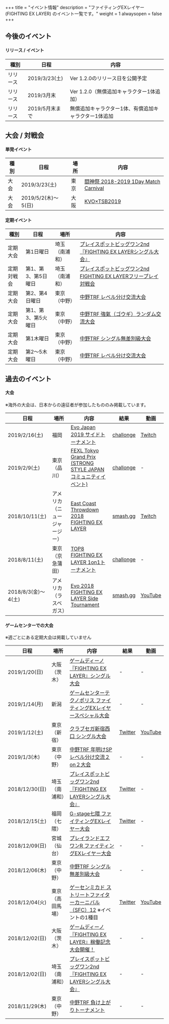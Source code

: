 +++
title = "イベント情報"
description = "ファイティングEXレイヤー (FIGHTING EX LAYER) のイベント一覧です。"
weight = 1
alwaysopen = false
+++

## 今後のイベント

#### リリース / イベント

|種別|日程|内容|
|----|----|----|
|リリース|2019/3/23(土)|Ver 1.2.0のリリース日を公開予定|
|リリース|2019/3月末|Ver 1.2.0（無償追加キャラクター1体追加）|
|リリース|2019/5月末まで|無償追加キャラクター1体、有償追加キャラクター1体追加|

## 大会 / 対戦会

#### 単発イベント

|種別|日程|場所|内容|
|----|----|----|----|
|大会|2019/3/23(土)|東京|[闘神祭 2018-2019 1Day Match Carnival](https://www.toushinsai.com/)|
|大会|2019/5/2(木)～5(日)|大阪|[KVO×TSB2019](https://twitter.com/KVOJAPAN/status/1078984198310875136)|

#### 定期イベント

|種別|日程|場所|内容|
|----|----|----|----|
|定期大会|第1日曜日|埼玉（南浦和）|[プレイスポットビッグワン2nd『FIGHTING EX LAYERシングル大会』](https://twitter.com/public_bigone/status/1066253301459509248)|
|定期対戦会|第1、第3、第5日曜日|埼玉（南浦和）|[プレイスポットビッグワン2nd FIGHTING EX LAYERフリープレイ対戦会](https://twitter.com/public_bigone/status/1066253301459509248)|
|定期大会|第2、第4日曜日|東京（中野）|[中野TRF レベル分け交流大会](http://trftrf.com/event.html#Sun)|
|定期大会|第1、第3、第5火曜日|東京（中野）|[中野TRF 強氣（ゴウギ）ランダム交流大会](http://trftrf.com/event.html#Tues)|
|定期大会|第1木曜日|東京（中野）|[中野TRF シングル無差別級大会](http://trftrf.com/event.html#Thurs)|
|定期大会|第2～5木曜日|東京（中野）|[中野TRF レベル分け交流大会](http://trftrf.com/event.html#Thurs)|

## 過去のイベント

#### 大会

※海外の大会は、日本からの遠征者が参加したもののみ掲載しています。

|日程|場所|内容|結果|動画|
|----|----|----|----|----|
|2019/2/16(土)|福岡|[Evo Japan 2019 サイドトーナメント](https://fexl.connpass.com/event/116790/)|[challonge](https://challonge.com/fexl_evoj2019)|[Twitch](https://www.twitch.tv/videos/381421105)|
|2019/2/9(土)|東京（品川）|[FEXL Tokyo Grand Prix (STRONG STYLE JAPAN コミュニティイベント)](https://fexl.connpass.com/event/114752/)|[challonge](https://challonge.com/fexltokyogp1)|-|
|2018/10/11(土)|アメリカ（ニュージャージー）|[East Coast Throwdown 2018 FIGHTING EX LAYER](https://smash.gg/tournament/east-coast-throwdown-2018/events/fighting-ex-layer/overview)|[smash.gg](https://smash.gg/tournament/east-coast-throwdown-2018/events/fighting-ex-layer/brackets/389729)|[Twitch](https://www.twitch.tv/videos/325115446)|
|2018/8/11(土)|東京（京急蒲田）|[TOP8 FIGHTING EX LAYER 1on1トーナメント](http://shinobism.com/tokyo-offline-party-8-fighting-ex-layer)|[challonge](https://challonge.com/TOP8_FEXL_1on1)|-|
|2018/8/3(金)～4(土)|アメリカ（ラスベガス）|[Evo 2018 FIGHTING EX LAYER Side Tournament](https://smash.gg/tournament/evo-2018-fighting-ex-layer-side-tournament/details)|[smash.gg](https://smash.gg/tournament/evo-2018-fighting-ex-layer-side-tournament/events/fighting-ex-layer/brackets/336870)|[YouTube](https://www.youtube.com/watch?v=TUVmO02TFDA)|

#### ゲームセンターでの大会

※週ごとにある定期大会は掲載していません

|日程|場所|内容|結果|動画|
|----|----|----|----|----|
|2019/1/20(日)|大阪（茨木）|[ゲームディーノ 『FIGHTING EX LAYER』シングル大会](http://blog.livedoor.jp/game_dino/archives/54716938.html)|-|-|
|2019/1/14(月)|新潟|[ゲームセンターテクノポリス ファイティングEXレイヤースペシャル大会](https://twitter.com/GC_Tecnopolis/status/1084334036426711041)|-|-|
|2019/1/12(土)|東京（新宿）|[クラブセガ新宿西口 シングル大会](https://twitter.com/18goSFEX2plus/status/1082175967022346241)|[Twitter](https://twitter.com/BA_shinjuku/status/1084782529775718403)|[YouTube](https://www.youtube.com/watch?v=88Jk9hGw1Ew&feature=youtu.be&a=)|
|2019/1/3(木)|東京（中野）|[中野TRF 年明けSPレベル分け交流２on２大会](http://trftrf.com/event.html#0103)|-|-|
|2018/12/30(日)|埼玉（南浦和）|[プレイスポットビッグワン2nd『FIGHTING EX LAYERシングル大会』](https://twitter.com/public_bigone/status/1078508328202825728)|[Twitter](https://twitter.com/18goSFEX2plus/status/1079323340022530048)|-|
|2018/12/15(土)|福岡（七隈）|[G-stage七隈 ファイティングEXレイヤー大会](https://twitter.com/Gstage_Nanakuma/status/1065526587485868032)|[Twitter](https://twitter.com/Gstage_Nanakuma/status/1073834139479027712)|-|
|2018/12/09(日)|宮城（仙台）|[プレイランドエフワンR ファイティングEXレイヤー大会](https://twitter.com/PLAYLANDF1R/status/1070610099398295552)|-|-|
|2018/12/06(木)|東京（中野）|[中野TRF シングル無差別級大会](http://trftrf.com/event.html#Thurs)|-|-|
|2018/12/04(火)|東京（高田馬場）|[ゲーセンミカド ストリートファイターカーニバル（SFC）12](http://sp.ch.nicovideo.jp/mikadogame/blomaga/ar1699549) ※イベントの1種目|[Twitter](https://twitter.com/18goSFEX2plus/status/1069943609456095232)|[YouTube](https://www.youtube.com/watch?v=Q9mmirvJM1Y)|
|2018/12/02(日)|大阪（茨木）|[ゲームディーノ『FIGHTING EX LAYER』稼働記念大会開催！](http://blog.livedoor.jp/game_dino/archives/54472011.html)|-|-|
|2018/12/02(日)|埼玉（南浦和）|[プレイスポットビッグワン2nd『FIGHTING EX LAYERシングル大会』](https://twitter.com/public_bigone/status/1066253301459509248)|-|-|
|2018/11/29(木)|東京（中野）|[中野TRF 負け上がりトーナメント](http://trftrf.com/event.html#1129)|-|-|
